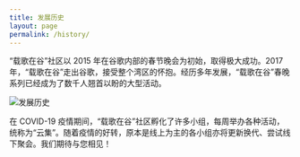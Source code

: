 ```yaml
---
title: 发展历史
layout: page
permalink: /history/
---
```


“载歌在谷”社区以 2015 年在谷歌内部的春节晚会为初始，取得极大成功。2017 年，“载歌在谷”走出谷歌，接受整个湾区的怀抱。经历多年发展，“载歌在谷”春晚系列已经成为了数千人翘首以盼的大型活动。

![发展历史](https://tva1.sinaimg.cn/large/008i3skNgy1guy8blhllvj61gv0u078x02.jpg)

在 COVID-19 疫情期间，“载歌在谷”社区孵化了许多小组，每周举办各种活动，统称为“云集”。随着疫情的好转，原本是线上为主的各小组亦将更新换代、尝试线下聚会。我们期待与您相见！
